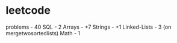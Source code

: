 # leetcode
problems - 40
SQL - 2
Arrays - +7
Strings - +1
Linked-Lists - 3 (on mergetwosortedlists)
Math - 1